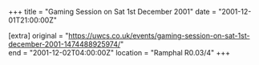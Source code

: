 +++
title = "Gaming Session on Sat 1st December 2001"
date = "2001-12-01T21:00:00Z"

[extra]
original = "https://uwcs.co.uk/events/gaming-session-on-sat-1st-december-2001-1474488925974/"    
end = "2001-12-02T04:00:00Z"
location = "Ramphal R0.03/4"
+++




